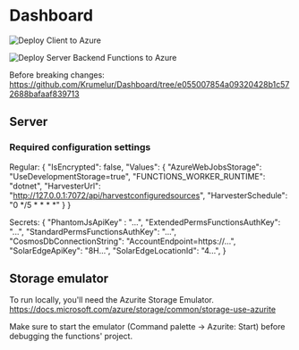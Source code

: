 # Dashboard

![Deploy Client to Azure](https://github.com/Krumelur/Dashboard/workflows/Deploy%20Client%20to%20Azure/badge.svg?branch=master)

![Deploy Server Backend Functions to Azure](https://github.com/Krumelur/Dashboard/workflows/Deploy%20Server%20Backend%20Functions%20to%20Azure/badge.svg?branch=master)

Before breaking changes: https://github.com/Krumelur/Dashboard/tree/e055007854a09320428b1c572688bafaaf839713

## Server

### Required configuration settings

Regular:
{
  "IsEncrypted": false,
  "Values": {
    "AzureWebJobsStorage": "UseDevelopmentStorage=true",
    "FUNCTIONS_WORKER_RUNTIME": "dotnet",
    "HarvesterUrl": "http://127.0.0.1:7072/api/harvestconfiguredsources",
    "HarvesterSchedule": "0 */5 * * * *"
  }
}

Secrets:
{
    "PhantomJsApiKey" : "...",
    "ExtendedPermsFunctionsAuthKey": "...",
    "StandardPermsFunctionsAuthKey": "...",
    "CosmosDbConnectionString": "AccountEndpoint=https://...",
    "SolarEdgeApiKey": "8H...",
    "SolarEdgeLocationId": "4...",
}

## Storage emulator

To run locally, you'll need the Azurite Storage Emulator.
https://docs.microsoft.com/azure/storage/common/storage-use-azurite

Make sure to start the emulator (Command palette -> Azurite: Start) before debugging the functions' project.
